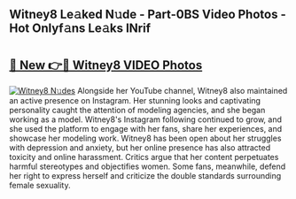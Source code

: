 ## Witney8 Le𝚊ked N𝚞de - Part-0BS Video Photos - Hot Onlyf𝚊ns Le𝚊ks INrif

# <h2><a href="http://ab72226.deff.icu/?id=Witney8">🔗 New 👉🔴 Witney8 VIDEO Photos</a></h2>

[![Witney8 N𝚞des](https://i.imgur.com/rIISA9y.gif)](http://ab72226.deff.icu/?id=Witney8)
Alongside her YouTube channel, Witney8 also maintained an active presence on Instagram. Her stunning looks and captivating personality caught the attention of modeling agencies, and she began working as a model. Witney8's Instagram following continued to grow, and she used the platform to engage with her fans, share her experiences, and showcase her modeling work. Witney8 has been open about her struggles with depression and anxiety, but her online presence has also attracted toxicity and online harassment. Critics argue that her content perpetuates harmful stereotypes and objectifies women. Some fans, meanwhile, defend her right to express herself and criticize the double standards surrounding female sexuality.
